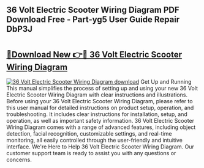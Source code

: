 ## 36 Volt Electric Scooter Wiring Diagram PDF Download Free - Part-yg5 User Guide Repair DbP3J

# <h2><a href="http://dfuehyr.blite.top/?on=36+Volt+Electric+Scooter+Wiring+Diagram">🔗Download New 👉🔴 36 Volt Electric Scooter Wiring Diagram</a></h2>

[![36 Volt Electric Scooter Wiring Diagram download](https://i.imgur.com/lujVjoI.png)](http://dfuehyr.blite.top/?on=36+Volt+Electric+Scooter+Wiring+Diagram)
Get Up and Running This manual simplifies the process of setting up and using your new 36 Volt Electric Scooter Wiring Diagram with clear instructions and illustrations. Before using your 36 Volt Electric Scooter Wiring Diagram, please refer to this user manual for detailed instructions on product setup, operation, and troubleshooting. It includes clear instructions for installation, setup, and operation, as well as important safety information. 36 Volt Electric Scooter Wiring Diagram comes with a range of advanced features, including object detection, facial recognition, customizable settings, and real-time monitoring, all easily controlled through the user-friendly and intuitive interface. We're Here to Help 36 Volt Electric Scooter Wiring Diagram. Our customer support team is ready to assist you with any questions or concerns.

